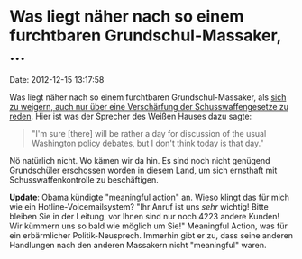 Was liegt näher nach so einem furchtbaren Grundschul-Massaker, \...
===================================================================

Date: 2012-12-15 13:17:58

Was liegt näher nach so einem furchtbaren Grundschul-Massaker, als [sich
zu weigern, auch nur über eine Verschärfung der Schusswaffengesetze zu
reden](http://www.washingtonpost.com/blogs/post-politics/wp/2012/12/14/carney-today-not-the-day-to-discuss-gun-control/).
Hier ist was der Sprecher des Weißen Hauses dazu sagte:

> "I'm sure \[there\] will be rather a day for discussion of the usual
> Washington policy debates, but I don't think today is that day."

Nö natürlich nicht. Wo kämen wir da hin. Es sind noch nicht genügend
Grundschüler erschossen worden in diesem Land, um sich ernsthaft mit
Schusswaffenkontrolle zu beschäftigen.

**Update**: Obama kündigte \"meaningful action\" an. Wieso klingt das
für mich wie ein Hotline-Voicemailsystem? \"Ihr Anruf ist uns *sehr*
wichtig! Bitte bleiben Sie in der Leitung, vor Ihnen sind nur noch 4223
andere Kunden! Wir kümmern uns so bald wie möglich um Sie!\" Meaningful
Action, was für ein erbärmlicher Politik-Neusprech. Immerhin gibt er zu,
dass seine anderen Handlungen nach den anderen Massakern nicht
\"meaningful\" waren.
